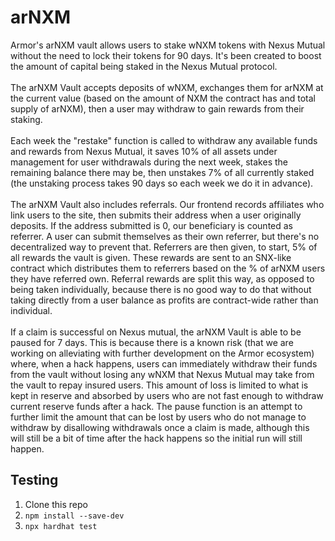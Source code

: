 # arNXM

Armor's arNXM vault allows users to stake wNXM tokens with Nexus Mutual without the need to lock their tokens for 90 days. It's been created to boost the amount of capital being staked in the Nexus Mutual protocol.
<br>
<br>
The arNXM Vault accepts deposits of wNXM, exchanges them for arNXM at the current value (based on the amount of NXM the contract has and total supply of arNXM), then a user may withdraw to gain rewards from their staking.
<br>
<br>
Each week the "restake" function is called to withdraw any available funds and rewards from Nexus Mutual, it saves 10% of all assets under management for user withdrawals during the next week, stakes the remaining balance there may be, then unstakes 7% of all currently staked (the unstaking process takes 90 days so each week we do it in advance).
<br>
<br>
The arNXM Vault also includes referrals. Our frontend records affiliates who link users to the site, then submits their address when a user originally deposits. If the address submitted is 0, our beneficiary is counted as referrer. A user can submit themselves as their own referrer, but there's no decentralized way to prevent that. Referrers are then given, to start, 5% of all rewards the vault is given. These rewards are sent to an SNX-like contract which distributes them to referrers based on the % of arNXM users they have referred own. Referral rewards are split this way, as opposed to being taken individually, because there is no good way to do that without taking directly from a user balance as profits are contract-wide rather than individual.
<br>
<br>
If a claim is successful on Nexus mutual, the arNXM Vault is able to be paused for 7 days. This is because there is a known risk (that we are working on alleviating with further development on the Armor ecosystem) where, when a hack happens, users can immediately withdraw their funds from the vault without losing any wNXM that Nexus Mutual may take from the vault to repay insured users. This amount of loss is limited to what is kept in reserve and absorbed by users who are not fast enough to withdraw current reserve funds after a hack. The pause function is an attempt to further limit the amount that can be lost by users who do not manage to withdraw by disallowing withdrawals once a claim is made, although this will still be a bit of time after the hack happens so the initial run will still happen.

## Testing

1. Clone this repo
2. `npm install --save-dev`
3. `npx hardhat test`
